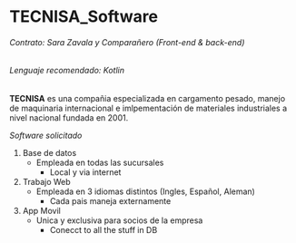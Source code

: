 # TECNISA_Software
###### Contrato: Sara Zavala y Comparañero (Front-end & back-end)
###### Lenguaje recomendado: Kotlin

**TECNISA** es una compañia especializada en cargamento pesado, manejo de maquinaria internacional e imlpementación de materiales industriales a nivel nacional fundada en 2001.

*Software solicitado*
1. Base de datos 
   - Empleada en todas las sucursales
     - Local y via internet
2. Trabajo Web
   - Empleada en 3 idiomas distintos (Ingles, Español, Aleman)
     - Cada pais maneja externamente
3. App Movil
   - Unica y exclusiva para socios de la empresa
     - Conecct to all the stuff in DB 
